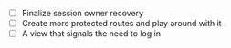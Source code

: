 - [ ] Finalize session owner recovery
- [ ] Create more protected routes and play around with it
- [ ] A view that signals the need to log in